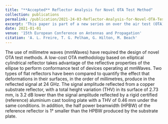 ```yaml
---
title: "**Accepted** Reflector Analysis for Novel OTA Test Method"
collection: publications
permalink: /publication/2021-24-03-Reflector-Analysis-for-Novel-OTA-Test-Method
excerpt: 'This paper is part of a new series on over the air test (OTA) techniques at 26GHz.'
date: 2021-01-01
venue: '15th European Conference on Antennas and Propagation'
citation: 'A. L. Freire, T. G. Pelham, G. Hilton, M. Beach'
---
```

The use of millimetre waves (mmWaves) have required the design of novel OTA test methods. A low-cost OTA methodology based on elliptical cylindrical reflector takes advantage of the reflective properties of the ellipse to perform conformance test of devices operating at mmWaves. Two types of flat reflectors have been compared to quantify the effect that deformations in their surfaces, in the order of millimetres, produce in the reflected signal at 24 GHz. The signal amplitude reflected from a copper substrate reflector, with a total height variation (THV) in its surface of 2.73 mm, is 3.2 dB lower than the signal amplitude reflected by a rigid certified (reference) aluminium cast tooling plate with a THV of 0.46 mm under the same conditions. In addition, the half power beamwidth (HPBW) of the reference reflector is 1° smaller than the HPBW produced by the substrate plate.
